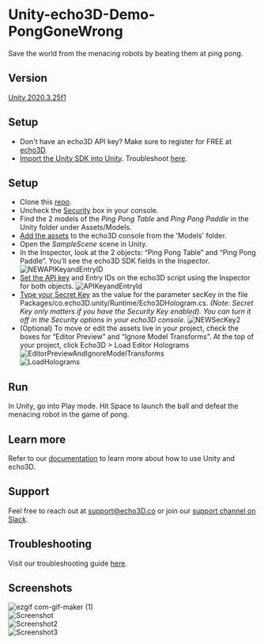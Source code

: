 # Unity-echo3D-Demo-PongGoneWrong
Save the world from the menacing robots by beating them at ping pong.

## Version
[Unity 2020.3.25f1](https://unity3d.com/get-unity/download/archive)

## Setup
* Don't have an echo3D API key? Make sure to register for FREE at [echo3D](https://console.echo3D.co/#/auth/register).
* [Import the Unity SDK into Unity](https://medium.com/r/?url=https%3A%2F%2Fdocs.echo3d.co%2Funity%2Finstallation). Troubleshoot [here](https://medium.com/r/?url=https%3A%2F%2Fdocs.echo3d.co%2Funity%2Ftroubleshooting%23im-getting-a-newtonsoft.json.dll-error-in-unity).

## Setup
* Clone this [repo](https://github.com/echo3Dco/Unity-echo3D-Demo-PongGoneWrong).
* Uncheck the [Security](https://docs.echo3d.co/web-console/deliver-pages/security-page) box in your console.
* Find the 2 models of the _Ping Pong Table_ and _Ping Pong Paddle_ in the Unity folder under Assets/Models.
* [Add the assets](https://docs.echo3D.co/quickstart/add-a-3d-model) to the echo3D console from the 'Models' folder.
* Open the _SampleScene_ scene in Unity.
* In the Inspector, look at the 2 objects: “Ping Pong Table” and “Ping Pong Paddle”. You’ll see the echo3D SDK fields in the Inspector. <br>
![NEWAPIKeyandEntryID](https://user-images.githubusercontent.com/99516371/195749232-466beba8-a795-4e1f-921f-29eda80bc7ce.png) <br>
* [Set the API key](https://docs.echo3d.co/quickstart/access-the-console) and Entry IDs on the echo3D script using the Inspector for both objects.
![APIKeyandEntryId](https://user-images.githubusercontent.com/99516371/195749269-f7a43477-b67a-49e8-a212-6abdb9c948fd.png)<br>
* [Type your Secret Key](https://docs.echo3d.co/web-console/deliver-pages/security-page#secret-key) as the value for the parameter secKey in the file Packages/co.echo3D.unity/Runtime/Echo3DHologram.cs. _(Note: Secret Key only matters if you have the Security Key enabled). You can turn it off in the Security options in your echo3D console._
![NEWSecKey2](https://user-images.githubusercontent.com/99516371/195749308-b2349a3b-7e43-4d3c-8f09-fbfa9d3cb0be.png)<br>
* (Optional) To move or edit the assets live in your project, check the boxes for “Editor Preview” and “Ignore Model Transforms”. At the top of your project, click Echo3D > Load Editor Holograms <br>
![EditorPreviewAndIgnoreModelTransforms](https://user-images.githubusercontent.com/99516371/195749348-dc0b06ad-efa6-4dbd-962f-0119b5c33ea0.png)<br>
![LoadHolograms](https://user-images.githubusercontent.com/99516371/195749354-b2295183-f877-444a-af22-ed87ffb17705.png) <br>


## Run
In Unity, go into Play mode. Hit Space to launch the ball and defeat the menacing robot in the game of pong.

## Learn more
Refer to our [documentation](https://docs.echo3D.co/unity/) to learn more about how to use Unity and echo3D.

## Support
Feel free to reach out at [support@echo3D.co](mailto:support@echo3D.co) or join our [support channel on Slack](https://go.echo3D.co/join). 

## Troubleshooting
Visit our troubleshooting guide [here](https://docs.echo3d.co/unity/troubleshooting#im-getting-a-newtonsoft.json.dll-error-in-unity).

## Screenshots
![ezgif com-gif-maker (1)](https://user-images.githubusercontent.com/99516371/195749106-612d7561-d594-4064-9ea5-0828b7d90fd1.gif) <br>
![Screenshot](https://user-images.githubusercontent.com/99516371/195749122-b2c96a09-1a42-4d6b-a43e-b5ffb0e8a5fc.png)<br>
![Screenshot2](https://user-images.githubusercontent.com/99516371/195749126-9a74cb7c-337c-4fdf-82b9-d06ac8ca513f.png)<br>
![Screenshot3](https://user-images.githubusercontent.com/99516371/195749132-3f7926d7-31c4-4a74-a7e7-29bc011c8b18.png)<br>


